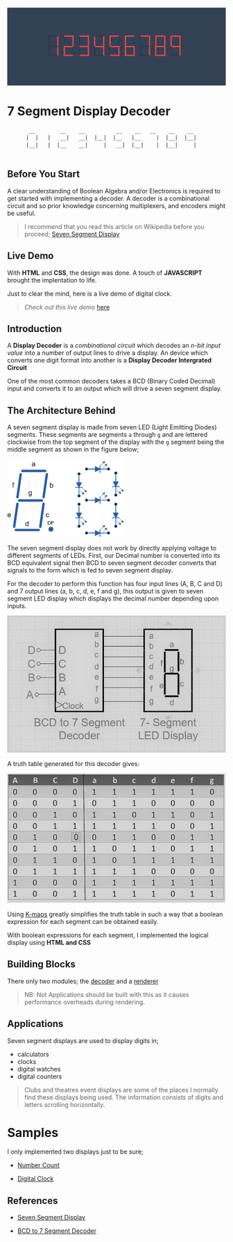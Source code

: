 
![preview](./src/images/preview.png)

# 7 Segment Display Decoder

````txt
       __        __    __          __    __   __    __    __
      |  |   |   __|   __|  |__|  |__   |__     |  |__|  |__|
      |__|   |  |__    __|     |   __|  |__|    |  |__|     |
    
````

## Before You Start

A clear understanding of Boolean Algebra and/or Electronics is required to get started with implementing a decoder. A decoder is a combinational circuit and so prior knowledge concerning multiplexers, and encoders might be useful.

> I recommend that you read this article on Wikipedia before you proceed;
> [Seven Segment Display](https://en.wikipedia.org/wiki/Seven-segment_display)

## Live Demo

With **HTML** and **CSS**, the design was done. A touch of **JAVASCRIPT** brought the implentation to life.

Just to clear the mind, here is a live demo of digital clock.

> _Check out this live demo_ [here](https://henryhale.github.io/7-segment-display-decoder/)

## Introduction

A **Display Decoder** is a _combinational circuit_ which decodes an _n-bit input value_ into a number of output lines to drive a display. An device which converts one digit format into another is a **Display Decoder Intergrated Circuit** 

One of the most common decoders takes a BCD (Binary Coded Decimal) input and converts it to an 
output which will drive a seven segment display. 

## The Architecture Behind

A seven segment display is made from seven LED (Light Emitting Diodes) segments. These segments are segments `a` through `g` and are lettered clockwise from the top segment of the display with the `g` segment being the middle segment as shown in the figure below;

![segments](./src/images/segments.gif)

The seven segment display does not work by directly applying voltage to different segments of LEDs. First, our Decimal number is converted into its BCD equivalent signal then BCD to seven segment decoder converts that signals to the form which is fed to seven segment display.

For the decoder to perform this function has four input lines (A, B, C and D) and 7 output lines (a, b, c, d, e, f and g), this output is given to seven segment LED display which displays the decimal number depending upon inputs.

![bcd](./src/images/bcd.png)

A truth table generated for this decoder gives:

![truth table](./src/images/truthtable.png)

Using [K-maps](https://www.geeksforgeeks.org/bcd-to-7-segment-decoder/) greatly simplifies the truth table in such a way that a boolean expression for each segment
can be obtained easily.

With boolean expressions for each segment, I implemented the logical display using **HTML and CSS**

## Building Blocks

There only two modules; the [decoder](./src/js/decoder.js) and a [renderer](./src/js/render.js)

> NB: Not Applications should be built with this as it causes performance overheads during rendering.


## Applications

Seven segment displays are used to display digits in;

- calculators
- clocks
- digital watches
- digital counters

>Clubs and theatres event displays are some of the places I normally find these displays being used. The information consists of digits and letters scrolling horizontally. 

# Samples

I only implemented two displays just to be sure;

- [Number Count](./examples/01-number-count/)

- [Digital Clock](./examples/02-digital-clock/)

## References

- [Seven Segment Display](https://en.wikipedia.org/wiki/Seven-segment_display)

- [BCD to 7 Segment Decoder](https://www.geeksforgeeks.org/bcd-to-7-segment-decoder/)
